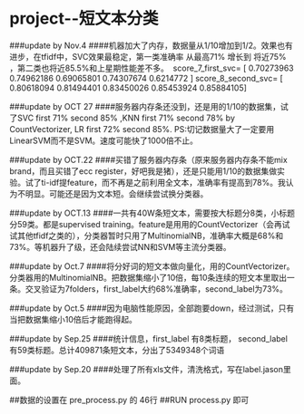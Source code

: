 # project--短文本分类
###update by Nov.4
####机器加大了内存，数据量从1/10增加到1/2。效果也有进步，在tfidf中，SVC效果最稳定，第一类准确率 从最高71% 增长到 将近75% ，第二类也将近85.5%和上星期性能差不多。 
score_7_first_svc= [ 0.70273963  0.74962186  0.69065801  0.74307674  0.6214772 ] score_8_second_svc= [ 0.80618094  0.81494401  0.83450026  0.85453924  0.85884105]


###update by OCT 27
####服务器内存条还没到，还是用的1/10的数据集，试了SVC first 71% second 85% ,KNN first 71% second 78% by CountVectorizer, LR first 72% second 85%. PS:切记数据量大了一定要用LinearSVM而不是SVM。速度可能快了1000倍不止。


###update by OCT.22
####买错了服务器内存条（原来服务器内存条不能mix brand，而且买错了ecc register，好吧我是猪），还是只能用1/10的数据集做实验。试了ti-idf提feature，而不再是之前利用全文本，准确率有提高到78%。我认为不明显。可能还是因为文本短。会继续尝试换分类器。



###update by OCT.13 
####一共有40W条短文本，需要按大标题分8类，小标题分59类。都是supervised training。feature是用用的CountVectorizer（会再试试其他tfidf之类的），分类器暂时只用了MultinomialNB，准确率大概是68%和73%。等机器升了级，还会陆续尝试NN和SVM等主流分类器。


###update by Oct.7
####将分好词的短文本做向量化，用的CountVectorizer。分类器用的MultinomialNB。把数据集缩小了10倍，每10条连续的短文本里取出一条。交叉验证为7folders，first_label大约68%准确率，second_label为73%。


###update by Oct.5
####因为电脑性能原因，全部跑要down，经过测试，只有当把数据集缩小10倍后才能跑得起。

###update by Sep.25
####统计信息，first_label 有8类标题， second_label有59类标题。总计409871条短文本，分出了5349348个词语


###update by Sep.20
####处理了所有xls文件，清洗格式，写在label.jason里面。 

##数据的设置在 pre_process.py 的 46行
##RUN process.py 即可
